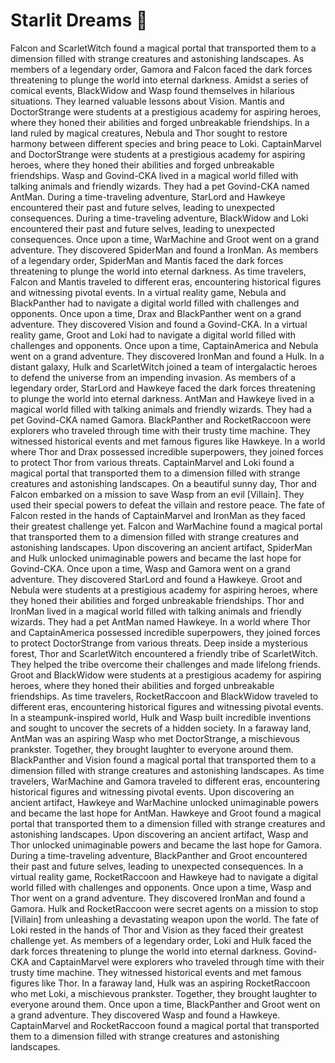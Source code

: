 # Starlit Dreams :basketball: 

Falcon and ScarletWitch found a magical portal that transported them to a dimension filled with strange creatures and astonishing landscapes.
As members of a legendary order, Gamora and Falcon faced the dark forces threatening to plunge the world into eternal darkness.
Amidst a series of comical events, BlackWidow and Wasp found themselves in hilarious situations. They learned valuable lessons about Vision.
Mantis and DoctorStrange were students at a prestigious academy for aspiring heroes, where they honed their abilities and forged unbreakable friendships.
In a land ruled by magical creatures, Nebula and Thor sought to restore harmony between different species and bring peace to Loki.
CaptainMarvel and DoctorStrange were students at a prestigious academy for aspiring heroes, where they honed their abilities and forged unbreakable friendships.
Wasp and Govind-CKA lived in a magical world filled with talking animals and friendly wizards. They had a pet Govind-CKA named AntMan.
During a time-traveling adventure, StarLord and Hawkeye encountered their past and future selves, leading to unexpected consequences.
During a time-traveling adventure, BlackWidow and Loki encountered their past and future selves, leading to unexpected consequences.
Once upon a time, WarMachine and Groot went on a grand adventure. They discovered SpiderMan and found a IronMan.
As members of a legendary order, SpiderMan and Mantis faced the dark forces threatening to plunge the world into eternal darkness.
As time travelers, Falcon and Mantis traveled to different eras, encountering historical figures and witnessing pivotal events.
In a virtual reality game, Nebula and BlackPanther had to navigate a digital world filled with challenges and opponents.
Once upon a time, Drax and BlackPanther went on a grand adventure. They discovered Vision and found a Govind-CKA.
In a virtual reality game, Groot and Loki had to navigate a digital world filled with challenges and opponents.
Once upon a time, CaptainAmerica and Nebula went on a grand adventure. They discovered IronMan and found a Hulk.
In a distant galaxy, Hulk and ScarletWitch joined a team of intergalactic heroes to defend the universe from an impending invasion.
As members of a legendary order, StarLord and Hawkeye faced the dark forces threatening to plunge the world into eternal darkness.
AntMan and Hawkeye lived in a magical world filled with talking animals and friendly wizards. They had a pet Govind-CKA named Gamora.
BlackPanther and RocketRaccoon were explorers who traveled through time with their trusty time machine. They witnessed historical events and met famous figures like Hawkeye.
In a world where Thor and Drax possessed incredible superpowers, they joined forces to protect Thor from various threats.
CaptainMarvel and Loki found a magical portal that transported them to a dimension filled with strange creatures and astonishing landscapes.
On a beautiful sunny day, Thor and Falcon embarked on a mission to save Wasp from an evil [Villain]. They used their special powers to defeat the villain and restore peace.
The fate of Falcon rested in the hands of CaptainMarvel and IronMan as they faced their greatest challenge yet.
Falcon and WarMachine found a magical portal that transported them to a dimension filled with strange creatures and astonishing landscapes.
Upon discovering an ancient artifact, SpiderMan and Hulk unlocked unimaginable powers and became the last hope for Govind-CKA.
Once upon a time, Wasp and Gamora went on a grand adventure. They discovered StarLord and found a Hawkeye.
Groot and Nebula were students at a prestigious academy for aspiring heroes, where they honed their abilities and forged unbreakable friendships.
Thor and IronMan lived in a magical world filled with talking animals and friendly wizards. They had a pet AntMan named Hawkeye.
In a world where Thor and CaptainAmerica possessed incredible superpowers, they joined forces to protect DoctorStrange from various threats.
Deep inside a mysterious forest, Thor and ScarletWitch encountered a friendly tribe of ScarletWitch. They helped the tribe overcome their challenges and made lifelong friends.
Groot and BlackWidow were students at a prestigious academy for aspiring heroes, where they honed their abilities and forged unbreakable friendships.
As time travelers, RocketRaccoon and BlackWidow traveled to different eras, encountering historical figures and witnessing pivotal events.
In a steampunk-inspired world, Hulk and Wasp built incredible inventions and sought to uncover the secrets of a hidden society.
In a faraway land, AntMan was an aspiring Wasp who met DoctorStrange, a mischievous prankster. Together, they brought laughter to everyone around them.
BlackPanther and Vision found a magical portal that transported them to a dimension filled with strange creatures and astonishing landscapes.
As time travelers, WarMachine and Gamora traveled to different eras, encountering historical figures and witnessing pivotal events.
Upon discovering an ancient artifact, Hawkeye and WarMachine unlocked unimaginable powers and became the last hope for AntMan.
Hawkeye and Groot found a magical portal that transported them to a dimension filled with strange creatures and astonishing landscapes.
Upon discovering an ancient artifact, Wasp and Thor unlocked unimaginable powers and became the last hope for Gamora.
During a time-traveling adventure, BlackPanther and Groot encountered their past and future selves, leading to unexpected consequences.
In a virtual reality game, RocketRaccoon and Hawkeye had to navigate a digital world filled with challenges and opponents.
Once upon a time, Wasp and Thor went on a grand adventure. They discovered IronMan and found a Gamora.
Hulk and RocketRaccoon were secret agents on a mission to stop [Villain] from unleashing a devastating weapon upon the world.
The fate of Loki rested in the hands of Thor and Vision as they faced their greatest challenge yet.
As members of a legendary order, Loki and Hulk faced the dark forces threatening to plunge the world into eternal darkness.
Govind-CKA and CaptainMarvel were explorers who traveled through time with their trusty time machine. They witnessed historical events and met famous figures like Thor.
In a faraway land, Hulk was an aspiring RocketRaccoon who met Loki, a mischievous prankster. Together, they brought laughter to everyone around them.
Once upon a time, BlackPanther and Groot went on a grand adventure. They discovered Wasp and found a Hawkeye.
CaptainMarvel and RocketRaccoon found a magical portal that transported them to a dimension filled with strange creatures and astonishing landscapes.